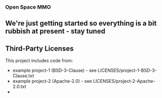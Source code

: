 ### Open Space MMO

## We're just getting started so everything is a bit rubbish at present - stay tuned

## Third-Party Licenses

This project includes code from:
- example project-1 (BSD-3-Clause) - see LICENSES/project-1-BSD-3-Clause.txt
- example project-2 (Apache-2.0) - see LICENSES/project-2-Apache-2.0.txt
- 
